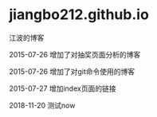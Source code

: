 # jiangbo212.github.io

江波的博客

2015-07-26 增加了对抽奖页面分析的博客

2015-07-26 增加了对git命令使用的博客

2015-07-27 增加index页面的链接

2018-11-20 测试now